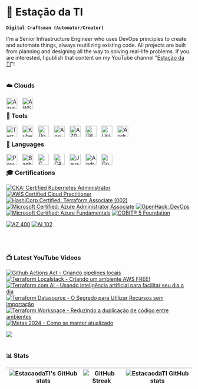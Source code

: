 # 🚂 Estação da TI

**`Digital Craftsman (Automator/Creator)`**

I'm a Senior Infrastructure Engineer who uses DevOps principles to create and automate things, always reutilizing existing code. All projects are built from planning and designing all the way to solving real-life problems.
If you are interested, I publish that content on my YouTube channel "[Estação da TI][youtube]"!

#

### ☁️ Clouds 

<img align="left" alt="Azure" width="30px" style="padding-right:10px;" src="https://cdn.jsdelivr.net/gh/devicons/devicon@latest/icons/azure/azure-original.svg" />
<img align="left" alt="AWS" width="30px" style="padding-right:10px;" src="https://cdn.jsdelivr.net/gh/devicons/devicon@latest/icons/amazonwebservices/amazonwebservices-original-wordmark.svg" />

</br>

### 🧰 Tools 

<img align="left" alt="Terraform" width="30px" style="padding-right:10px;" src="https://cdn.jsdelivr.net/gh/devicons/devicon@latest/icons/terraform/terraform-original.svg"/>
<img align="left" alt="Kubernetes" width="30px" style="padding-right:10px;" src="https://cdn.jsdelivr.net/gh/devicons/devicon@latest/icons/kubernetes/kubernetes-original.svg" />
<img align="left" alt="Docker" width="30px" style="padding-right:10px;" src="https://cdn.jsdelivr.net/gh/devicons/devicon@latest/icons/docker/docker-original.svg" />
<img align="left" alt="Ansible" width="30px" style="padding-right:10px;" src="https://cdn.jsdelivr.net/gh/devicons/devicon@latest/icons/ansible/ansible-original-wordmark.svg" />
<img align="left" alt="AZDevOps" width="30px" style="padding-right:10px;" src="https://cdn.jsdelivr.net/gh/devicons/devicon@latest/icons/azuredevops/azuredevops-original.svg" />
<img align="left" alt="GitHubActions" width="30px" style="padding-right:10px;" src="https://cdn.jsdelivr.net/gh/devicons/devicon@latest/icons/githubactions/githubactions-plain.svg" />
<img align="left" alt="Unity" width="30px" style="padding-right:10px;" src="https://cdn.jsdelivr.net/gh/devicons/devicon@latest/icons/unity/unity-plain-wordmark.svg" />
<img align="left" alt="AndroidStudio" width="30px" style="padding-right:10px;" src="https://cdn.jsdelivr.net/gh/devicons/devicon@latest/icons/androidstudio/androidstudio-original.svg" />

</br>

### 📜 Languages 

<img align="left" alt="Powershell" width="30px" style="padding-right:10px;" src="https://cdn.jsdelivr.net/gh/devicons/devicon@latest/icons/powershell/powershell-plain.svg" />
<img align="left" alt="Bash" width="30px" style="padding-right:10px;" src="https://cdn.jsdelivr.net/gh/devicons/devicon@latest/icons/bash/bash-original.svg" />
<img align="left" alt="C" width="30px" style="padding-right:10px;" src="https://cdn.jsdelivr.net/gh/devicons/devicon@latest/icons/c/c-line.svg" />
<img align="left" alt="C#" width="30px" style="padding-right:10px;" src="https://cdn.jsdelivr.net/gh/devicons/devicon@latest/icons/csharp/csharp-line.svg" />
<img align="left" alt="Java" width="30px" style="padding-right:10px;" src="https://cdn.jsdelivr.net/gh/devicons/devicon@latest/icons/java/java-original.svg" />
<img align="left" alt="Android" width="30px" style="padding-right:10px;" src="https://cdn.jsdelivr.net/gh/devicons/devicon@latest/icons/android/android-original.svg" />
<img align="left" alt="Go" width="30px" style="padding-right:10px;" src="https://cdn.jsdelivr.net/gh/devicons/devicon@latest/icons/go/go-original.svg" />

</br>

### 🎓 Certifications

<!--START_SECTION:badges-->
[![CKA: Certified Kubernetes Administrator](https://images.credly.com/size/110x110/images/8b8ed108-e77d-4396-ac59-2504583b9d54/cka_from_cncfsite__281_29.png)](http://www.credly.com/badges/ffa10f6f-0653-488d-b31a-f74399aa677c "CKA: Certified Kubernetes Administrator")
[![AWS Certified Cloud Practitioner](https://images.credly.com/size/110x110/images/00634f82-b07f-4bbd-a6bb-53de397fc3a6/image.png)](http://www.credly.com/badges/282bd9ef-b410-473b-ab35-91cdcc00fea3 "AWS Certified Cloud Practitioner")
[![HashiCorp Certified: Terraform Associate (002)](https://images.credly.com/size/110x110/images/99289602-861e-4929-8277-773e63a2fa6f/image.png)](http://www.credly.com/badges/3af8227d-09ab-4b32-bfef-d753fd2c93ff "HashiCorp Certified: Terraform Associate (002)")
[![Microsoft Certified: Azure Administrator Associate](https://images.credly.com/size/110x110/images/336eebfc-0ac3-4553-9a67-b402f491f185/azure-administrator-associate-600x600.png)](http://www.credly.com/badges/a69fb981-a6dd-439d-93c6-5ddaeb863111 "Microsoft Certified: Azure Administrator Associate")
[![OpenHack: DevOps](https://images.credly.com/size/110x110/images/0384f554-6401-42d2-b494-02a6d2fd3013/DevOps.png)](http://www.credly.com/badges/5f717949-8f37-4c26-8238-3290bb1718f5 "OpenHack: DevOps")
[![Microsoft Certified: Azure Fundamentals](https://images.credly.com/size/110x110/images/be8fcaeb-c769-4858-b567-ffaaa73ce8cf/image.png)](http://www.credly.com/badges/0a089b91-cfd8-4f01-bf0f-b47239e87025 "Microsoft Certified: Azure Fundamentals")
[![COBIT® 5 Foundation](https://images.credly.com/size/110x110/images/9e1bf845-1d7e-488b-abc9-3268b03cbff8/COBIT_5_-_Foundation_600px.png)](http://www.credly.com/badges/4c2d57fb-2d51-4b37-b39b-1e5d37086747 "COBIT® 5 Foundation")
<!--END_SECTION:badges-->

[![AZ 400](https://images.credly.com/size/100x100/images/c3ab66f8-5d59-4afa-a6c2-0ba30a1989ca/CERT-Expert-DevOps-Engineer-600x600.png)](https://learn.microsoft.com/en-us/users/julianosalszbrun/credentials/certification/devops-engineer?tab=credentials-tab "AZ 400")
[![AI 102](https://images.credly.com/size/110x110/images/61f56aa4-16fd-403c-90bc-1d90dba1fa99/image.png)](http://www.credly.com/badges/4c2d57fb-2d51-4b37-b39b-1e5d37086747 "AI 102")



</br>

#

### 📺 Latest YouTube Videos

<!-- BEGIN YOUTUBE-CARDS -->
[![Github Actions Act - Criando pipelines locais](https://ytcards.demolab.com/?id=LMF6HEA-FD0&title=Github+Actions+Act+-+Criando+pipelines+locais&lang=en&timestamp=1708772855&background_color=%230d1117&title_color=%23ffffff&stats_color=%23dedede&max_title_lines=1&width=250&border_radius=5&duration=938 "Github Actions Act - Criando pipelines locais")](https://www.youtube.com/watch?v=LMF6HEA-FD0)
[![Terraform Localstack - Criando um ambiente AWS FREE!](https://ytcards.demolab.com/?id=OMEf3XGyof8&title=Terraform+Localstack+-+Criando+um+ambiente+AWS+FREE%21&lang=en&timestamp=1707265653&background_color=%230d1117&title_color=%23ffffff&stats_color=%23dedede&max_title_lines=1&width=250&border_radius=5&duration=669 "Terraform Localstack - Criando um ambiente AWS FREE!")](https://www.youtube.com/watch?v=OMEf3XGyof8)
[![Terraform com AI - Usando inteligência artificial para facilitar seu dia a dia](https://ytcards.demolab.com/?id=In_aCz4JCa4&title=Terraform+com+AI+-+Usando+intelig%C3%AAncia+artificial+para+facilitar+seu+dia+a+dia&lang=en&timestamp=1706659817&background_color=%230d1117&title_color=%23ffffff&stats_color=%23dedede&max_title_lines=1&width=250&border_radius=5&duration=361 "Terraform com AI - Usando inteligência artificial para facilitar seu dia a dia")](https://www.youtube.com/watch?v=In_aCz4JCa4)
[![Terraform Datasource - O Segredo para Utilizar Recursos sem Importação](https://ytcards.demolab.com/?id=eRyFJWvB3ow&title=Terraform+Datasource+-+O+Segredo+para+Utilizar+Recursos+sem+Importa%C3%A7%C3%A3o&lang=en&timestamp=1706002083&background_color=%230d1117&title_color=%23ffffff&stats_color=%23dedede&max_title_lines=1&width=250&border_radius=5&duration=311 "Terraform Datasource - O Segredo para Utilizar Recursos sem Importação")](https://www.youtube.com/watch?v=eRyFJWvB3ow)
[![Terraform Workspace - Reduzindo a duplicação de código entre ambientes](https://ytcards.demolab.com/?id=ex7xrG5TvZQ&title=Terraform+Workspace+-+Reduzindo+a+duplica%C3%A7%C3%A3o+de+c%C3%B3digo+entre+ambientes&lang=en&timestamp=1705316646&background_color=%230d1117&title_color=%23ffffff&stats_color=%23dedede&max_title_lines=1&width=250&border_radius=5&duration=315 "Terraform Workspace - Reduzindo a duplicação de código entre ambientes")](https://www.youtube.com/watch?v=ex7xrG5TvZQ)
[![Metas 2024 - Como se manter atualizado](https://ytcards.demolab.com/?id=PtRtHzF393s&title=Metas+2024+-+Como+se+manter+atualizado&lang=en&timestamp=1704798653&background_color=%230d1117&title_color=%23ffffff&stats_color=%23dedede&max_title_lines=1&width=250&border_radius=5&duration=228 "Metas 2024 - Como se manter atualizado")](https://www.youtube.com/watch?v=PtRtHzF393s)
<!-- END YOUTUBE-CARDS -->

[<img src="https://custom-icon-badges.demolab.com/badge/-Subscribe-red?style=for-the-badge&logo=video&logoColor=white"/>](https://www.youtube.com/@estacaodati)

#

### 📊 Stats

| ![EstacaodaTI's GitHub stats](https://github-readme-stats.vercel.app/api?username=estacaodati&show_icons=true&theme=dark&hide_border=true) |   ![GitHub Streak](https://streak-stats.demolab.com?user=estacaodati&theme=dark&border_radius=4.5&hide_border=true) | ![EstacaodaTI GitHub stats](https://github-readme-stats.vercel.app/api/top-langs/?username=estacaodati&layout=compact&theme=dark&hide_border=true) |
| ------------- | ------------- | ------------- |

[website]: https://www.estacaodati.com.br
[youtube]: https://www.youtube.com/@estacaodati